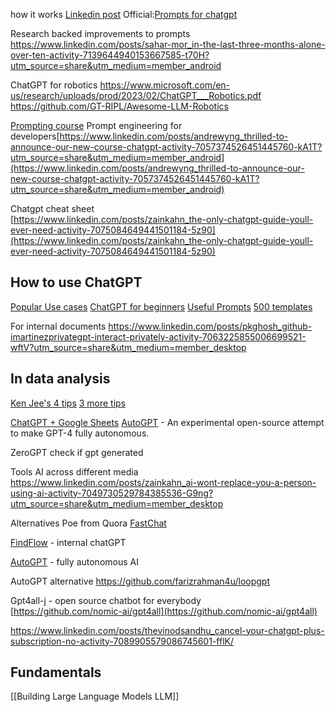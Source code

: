 
how it works [Linkedin post](https://www.linkedin.com/posts/hilarymason_chatgpt-ai-llm-activity-7037082578603909121-akFQ?utm_source=share&utm_medium=member_desktop)
Official:[Prompts for chatgpt](https://www.linkedin.com/posts/jackgierlich_50-awesome-chat-gpt-prompts-activity-7015708729333403648-alUj/?originalSubdomain=ee)

Research backed improvements to prompts
https://www.linkedin.com/posts/sahar-mor_in-the-last-three-months-alone-over-ten-activity-7139644940153667585-t70H?utm_source=share&utm_medium=member_android

ChatGPT for robotics
https://www.microsoft.com/en-us/research/uploads/prod/2023/02/ChatGPT___Robotics.pdf
https://github.com/GT-RIPL/Awesome-LLM-Robotics

[Prompting course](https://learnprompting.org/) 
Prompt engineering for developers[https://www.linkedin.com/posts/andrewyng_thrilled-to-announce-our-new-course-chatgpt-activity-7057374526451445760-kA1T?utm_source=share&utm_medium=member_android](https://www.linkedin.com/posts/andrewyng_thrilled-to-announce-our-new-course-chatgpt-activity-7057374526451445760-kA1T?utm_source=share&utm_medium=member_android)

Chatgpt cheat sheet  
[https://www.linkedin.com/posts/zainkahn_the-only-chatgpt-guide-youll-ever-need-activity-7075084649441501184-5z90](https://www.linkedin.com/posts/zainkahn_the-only-chatgpt-guide-youll-ever-need-activity-7075084649441501184-5z90)

## How to use ChatGPT
[Popular Use cases](https://www.linkedin.com/posts/a-banks_a-crash-course-on-chatgpt-for-beginners-ugcPost-7018213154283216896-sa-G?utm_source=share&utm_medium=member_desktop)
[ChatGPT for beginners](https://www.linkedin.com/posts/a-banks_a-crash-course-on-chatgpt-for-beginners-ugcPost-7018213154283216896-sa-G?utm_source=share&utm_medium=member_desktop)
[Useful Prompts](https://www.linkedin.com/posts/aaditsh_the-most-useful-chatgpt-prompts-save-these-activity-7040346360360898560-WqYR?utm_source=share&utm_medium=member_desktop)
[500 templates](https://ignacio-velasquez.notion.site/ignacio-velasquez/500-ChatGPT-Prompt-Templates-d9541e901b2b4e8f800e819bdc0256da)

For internal documents
https://www.linkedin.com/posts/pkghosh_github-imartinezprivategpt-interact-privately-activity-7063225855006699521-wftV?utm_source=share&utm_medium=member_desktop

## In data analysis
[Ken Jee's 4 tips](https://www.linkedin.com/feed/update/urn:li:activity:7028529627186819072/?updateEntityUrn=urn%3Ali%3Afs_updateV2%3A%28urn%3Ali%3Aactivity%3A7028529627186819072%2CFEED_DETAIL%2CEMPTY%2CDEFAULT%2Cfalse%29)
[3 more tips](https://www.linkedin.com/feed/update/urn:li:activity:7029155602421485568/?updateEntityUrn=urn%3Ali%3Afs_updateV2%3A%28urn%3Ali%3Aactivity%3A7029155602421485568%2CFEED_DETAIL%2CEMPTY%2CDEFAULT%2Cfalse%29)

[ChatGPT + Google Sheets](https://www.linkedin.com/posts/alexxubyte_systemdesign-coding-interviewtips-activity-7039997195453898752-4z_2?utm_source=share&utm_medium=member_desktop)
[AutoGPT](https://github.com/Torantulino/Auto-GPT) - An experimental open-source attempt to make GPT-4 fully autonomous.

ZeroGPT check if gpt generated

Tools AI across different media
https://www.linkedin.com/posts/zainkahn_ai-wont-replace-you-a-person-using-ai-activity-7049730529784385536-G9ng?utm_source=share&utm_medium=member_desktop

Alternatives
Poe from Quora
[FastChat](https://github.com/lm-sys/FastChat)

[FindFlow](https://www.linkedin.com/posts/xyzarivera_%E3%82%A8%E3%83%B3%E3%82%BF%E3%83%BC%E3%83%97%E3%83%A9%E3%82%A4%E3%82%BA%E5%90%91%E3%81%91ai%E3%83%97%E3%83%A9%E3%83%83%E3%83%88%E3%83%95%E3%82%A9%E3%83%BC%E3%83%A0%E3%82%92%E9%96%8B%E7%99%BA-activity-7051811849956163585-oii6?utm_source=share&utm_medium=member_desktop) - internal chatGPT

[AutoGPT](https://github.com/Significant-Gravitas/Auto-GPT) - fully autonomous AI

AutoGPT alternative
https://github.com/farizrahman4u/loopgpt

Gpt4all-j - open source chatbot for everybody  
[https://github.com/nomic-ai/gpt4all](https://github.com/nomic-ai/gpt4all)


https://www.linkedin.com/posts/thevinodsandhu_cancel-your-chatgpt-plus-subscription-no-activity-7089905579086745601-fflK/

## Fundamentals
[[Building Large Language Models LLM]]

